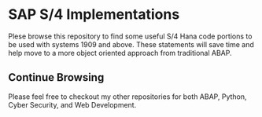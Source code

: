 # SAP S/4 Implementations

Plese browse this repository to find some useful S/4 Hana code portions to be used with systems 1909 and above. These statements will save time and help move to a more object oriented approach from traditional ABAP.

## Continue Browsing

Please feel free to checkout my other repositories for both ABAP, Python, Cyber Security, and Web Development.
